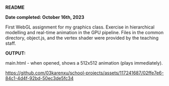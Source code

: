**README**

**Date completed: October 16th, 2023**

First WebGL assignment for my graphics class. Exercise in hierarchical modelling and real-time animation in the GPU pipeline. Files in the common directory, object.js, and the vertex shader were provided by the teaching staff.

**OUTPUT:**

main.html - when opened, shows a 512x512 animation (plays immediately).

https://github.com/03karenxu/school-projects/assets/117241687/02ffe7e6-84c1-4d4f-92bd-50ec3de5fc34

